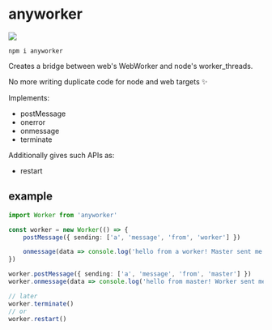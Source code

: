 # anyworker

[![](https://github.com/shilangyu/anyworker/workflows/ci/badge.svg)](https://github.com/shilangyu/anyworker/actions)

```
npm i anyworker
```

Creates a bridge between web's WebWorker and node's worker_threads.

No more writing duplicate code for node and web targets ✨

Implements:

- postMessage
- onerror
- onmessage
- terminate

Additionally gives such APIs as:

- restart

## example

```ts
import Worker from 'anyworker'

const worker = new Worker(() => {
	postMessage({ sending: ['a', 'message', 'from', 'worker'] })

	onmessage(data => console.log('hello from a worker! Master sent me:', data))
})

worker.postMessage({ sending: ['a', 'message', 'from', 'master'] })
worker.onmessage(data => console.log('hello from master! Worker sent me:', data))

// later
worker.terminate()
// or
worker.restart()
```
